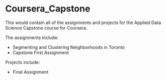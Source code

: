 # Coursera_Capstone

This would contain all of the assignments and projects for the Applied Data Science Capstone course for Coursera. 

The assignments include:
* Segmenting and Clustering Neighborhoods in Toronto
* Capstone First Assignment

Projects include:
* Final Assignment
